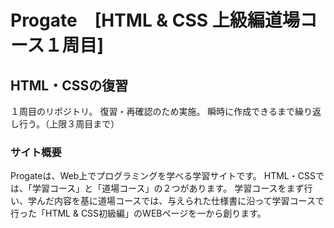 # Progate　[HTML & CSS 上級編道場コース１周目]

## HTML・CSSの復習
１周目のリポジトリ。
復習・再確認のため実施。
瞬時に作成できるまで繰り返し行う。（上限３周目まで）

### サイト概要
Progateは、Web上でプログラミングを学べる学習サイトです。
HTML・CSSでは、「学習コース」と「道場コース」の２つがあります。
学習コースをまず行い、学んだ内容を基に道場コースでは、与えられた仕様書に沿って学習コースで行った「HTML & CSS初級編」のWEBページを一から創ります。